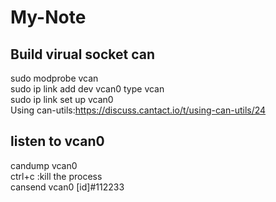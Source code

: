 # My-Note
## Build virual socket can
sudo modprobe vcan<br>
sudo ip link add dev vcan0 type vcan<br>
sudo ip link set up vcan0<br>
Using can-utils:https://discuss.cantact.io/t/using-can-utils/24
## listen to vcan0
candump vcan0 <br>
ctrl+c :kill the process<br>
cansend vcan0 [id]#112233 <br>
